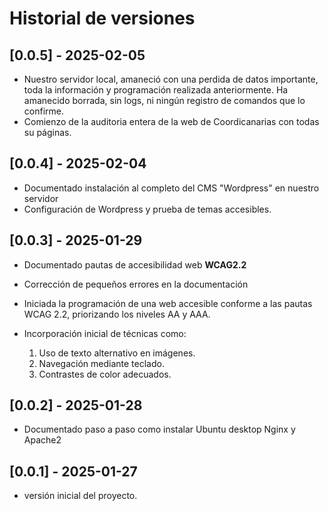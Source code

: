 # Historial de versiones

## [0.0.5] - 2025-02-05
- Nuestro servidor local, amaneció con una perdida de datos importante, toda la información y programación realizada anteriormente. Ha amanecido borrada, sin  logs, ni ningún registro de comandos que lo confirme.
- Comienzo de la auditoria entera de la web de Coordicanarias con todas su páginas.

## [0.0.4] - 2025-02-04
- Documentado instalación al completo del CMS "Wordpress" en nuestro servidor
- Configuración de Wordpress y prueba de temas accesibles.

## [0.0.3] - 2025-01-29
- Documentado pautas de accesibilidad web **WCAG2.2**
- Corrección de pequeños errores en la documentación
- Iniciada la programación de una web accesible conforme a las pautas WCAG 2.2, priorizando los niveles AA y AAA.

- Incorporación inicial de técnicas como:
  1. Uso de texto alternativo en imágenes.
  2. Navegación mediante teclado.
  3. Contrastes de color adecuados.

## [0.0.2] - 2025-01-28
- Documentado paso a paso como instalar Ubuntu desktop Nginx y Apache2

## [0.0.1] - 2025-01-27
- versión inicial del proyecto.
